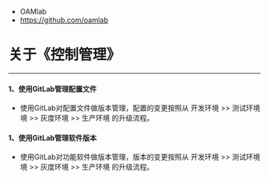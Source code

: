 - OAMlab
- https://github.com/oamlab

# 关于《控制管理》

- ----------------------------

#### 1、使用GitLab管理配置文件
- 使用GitLab对配置文件做版本管理，配置的变更按照从 开发环境 >> 测试环境境 >> 灰度环境 >> 生产环境 的升级流程。

#### 1、使用GitLab管理软件版本
- 使用GitLab对功能软件做版本管理，版本的变更按照从 开发环境 >> 测试环境境 >> 灰度环境 >> 生产环境 的升级流程。
